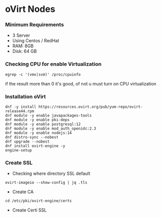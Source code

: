 # oVirt Nodes

### Minimum Requirements
- 3 Server
- Using Centos / RedHat
- RAM: 8GB
- Disk: 64 GB

### Checking CPU for enable Virtualization

```
egrep -c '(vmx|svm)' /proc/cpuinfo
```
if the result more than 0 it's good, of not u must turn on CPU virtualization

### Installation oVirt

```
dnf -y install https://resources.ovirt.org/pub/yum-repo/ovirt-release44.rpm
dnf module -y enable javapackages-tools
dnf module -y enable pki-deps
dnf module -y enable postgresql:12
dnf module -y enable mod_auth_openidc:2.3
dnf module -y enable nodejs:14
dnf distro-sync --nobest
dnf upgrade --nobest
dnf install ovirt-engine -y
engine-setup
```

### Create SSL

- Checking where directory SSL default
```
ovirt-imageio --show-config | jq .tls
```

- Create CA
```
cd /etc/pki/ovirt-engine/certs

```

- Create Certi SSL
```

```